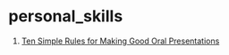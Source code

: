 # personal_skills

1. [Ten Simple Rules for Making Good Oral Presentations](https://journals.plos.org/ploscompbiol/article?id=10.1371/journal.pcbi.0030077)
